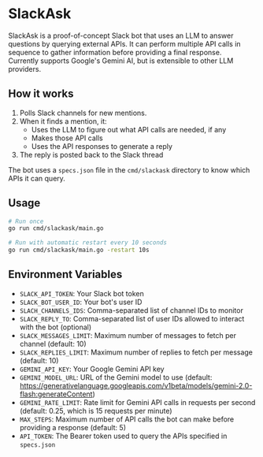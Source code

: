# SlackAsk

SlackAsk is a proof-of-concept Slack bot that uses an LLM to answer questions by querying external APIs. It can perform multiple API calls in sequence to gather information before providing a final response.  
Currently supports Google's Gemini AI, but is extensible to other LLM providers.

## How it works

1. Polls Slack channels for new mentions.
2. When it finds a mention, it:
   - Uses the LLM to figure out what API calls are needed, if any
   - Makes those API calls
   - Uses the API responses to generate a reply
3. The reply is posted back to the Slack thread

The bot uses a `specs.json` file in the `cmd/slackask` directory to know which APIs it can query.

## Usage

```bash
# Run once
go run cmd/slackask/main.go

# Run with automatic restart every 10 seconds
go run cmd/slackask/main.go -restart 10s
```

## Environment Variables

- `SLACK_API_TOKEN`: Your Slack bot token
- `SLACK_BOT_USER_ID`: Your bot's user ID
- `SLACH_CHANNELS_IDS`: Comma-separated list of channel IDs to monitor
- `SLACK_REPLY_TO`: Comma-separated list of user IDs allowed to interact with the bot (optional)
- `SLACK_MESSAGES_LIMIT`: Maximum number of messages to fetch per channel (default: 10)
- `SLACK_REPLIES_LIMIT`: Maximum number of replies to fetch per message (default: 10)
- `GEMINI_API_KEY`: Your Google Gemini API key
- `GEMINI_MODEL_URL`: URL of the Gemini model to use (default: https://generativelanguage.googleapis.com/v1beta/models/gemini-2.0-flash:generateContent)
- `GEMINI_RATE_LIMIT`: Rate limit for Gemini API calls in requests per second (default: 0.25, which is 15 requests per minute)
- `MAX_STEPS`: Maximum number of API calls the bot can make before providing a response (default: 5)
- `API_TOKEN`: The Bearer token used to query the APIs specified in `specs.json`